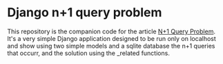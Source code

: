 # Django n+1 query problem

This repository is the companion code for the article [N+1 Query Problem](https://notgerardo.com/n1-query-problem). It's a very simple Django application designed to be run only on localhost and show using two simple models and a sqlite database the n+1 queries that occurr, and the solution using the _related functions.